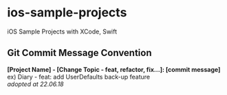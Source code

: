 # ios-sample-projects
iOS Sample Projects with XCode, Swift

## Git Commit Message Convention
**[Project Name] - [Change Topic - feat, refactor, fix...]: [commit message]**<br>
ex) Diary - feat: add UserDefaults back-up feature<br>
*adopted at 22.06.18*

